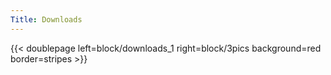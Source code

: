 ```yaml
---
Title: Downloads
---
```



{{< doublepage left=block/downloads_1 right=block/3pics background=red border=stripes >}}


<!-- {{< doublepage right=block/5pics left=block/tagesablauf_sonnhalde background=yellow border=stripes >}} -->

